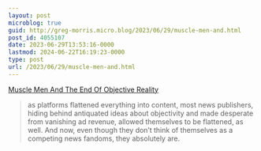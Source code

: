 ```yaml
---
layout: post
microblog: true
guid: http://greg-morris.micro.blog/2023/06/29/muscle-men-and.html
post_id: 4055107
date: 2023-06-29T13:53:16-0000
lastmod: 2024-06-22T16:19:23-0000
type: post
url: /2023/06/29/muscle-men-and.html
---
```

[Muscle Men And The End Of Objective Reality](https://open.substack.com/pub/garbageday/p/muscle-men-and-the-end-of-objective)

> as platforms flattened everything into content, most news publishers, hiding behind antiquated ideas about objectivity and made desperate from vanishing ad revenue, allowed themselves to be flattened, as well. And now, even though they don’t think of themselves as a competing news fandoms, they absolutely are.
